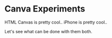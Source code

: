 # Canva Experiments

HTML Canvas is pretty cool..
iPhone is pretty cool..

Let's see what can be done with them both.
